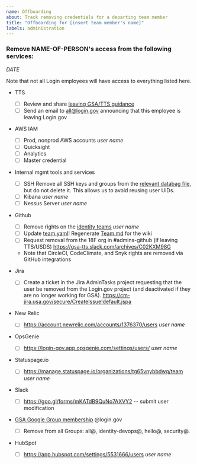 ```yaml
---
name: Offboarding
about: Track removing credentials for a departing team member
title: "Offboarding for [insert team member's name]"
labels: administration
---
```


### Remove NAME-OF-PERSON's access from the following services:
_DATE_

Note that not all Login employees will have access to everything listed here.

- TTS
   - [ ] Review and share [leaving GSA/TTS guidance](https://handbook.tts.gsa.gov/leaving-tts/)
   - [ ] Send an email to [all@login.gov](mailto:all@login.gov) announcing that this employee is leaving Login.gov

- AWS IAM
   - [ ] Prod, nonprod AWS accounts
   _user name_
   - [ ] Quicksight
   - [ ] Analytics
   - [ ] Master credential

- Internal mgmt tools and services
   - [ ] SSH
      Remove all SSH keys and groups from the [relevant databag file](https://github.com/18F/identity-devops-private/tree/master/chef/data_bags/users),
      but do not delete it. This allows us to avoid reusing user UIDs.
   - [ ] Kibana
      _user name_
   - [ ] Nessus Server
      _user name_

- Github
   - [ ] Remove rights on the [identity teams](https://github.com/orgs/18F/teams/identity-core/members)
     _user name_
   - [ ] Update [team.yaml](https://github.com/18F/identity-private/blob/master/team/team.yml)! Regenerate [Team.md]() for the wiki
   - [ ] Request removal from the 18F org in #admins-github (if leaving TTS/USDS) https://gsa-tts.slack.com/archives/C02KXM98G
   - Note that CircleCI, CodeClimate, and Snyk rights are removed via GitHub integrations

- Jira
  - [ ] Create a ticket in the Jira AdminTasks project requesting that the user
        be removed from the Login.gov project (and deactivated if they are no
        longer working for GSA).
        https://cm-jira.usa.gov/secure/CreateIssue!default.jspa

- New Relic
   - [ ] https://account.newrelic.com/accounts/1376370/users
     _user name_

- OpsGenie
   - [ ] https://login-gov.app.opsgenie.com/settings/users/
     _user name_

- Statuspage.io
   - [ ] https://manage.statuspage.io/organizations/tg65vnybbdwq/team
     _user name_

- Slack
   - [ ] https://goo.gl/forms/mKATdB9QuNo7AXVY2 -- submit user modification

- [GSA Google Group membership](https://groups.google.com/a/gsa.gov/forum/#!myforums)  @login.gov
   - [ ] Remove from all Groups: all@, identity-devops@, hello@, security@.

- HubSpot
   - [ ] https://app.hubspot.com/settings/5531666/users
     _user name_

